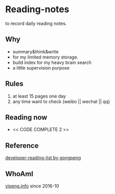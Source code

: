 # Reading-notes
 to record daily reading notes.

## Why
* summary&think&write
* for my limited memory storage.
* build index for my heavy brain search
* a little supervision purpose

## Rules 
1. at least 15 pages one day
2. any time want to check (weibo || wechat || qq) 

## Reading now
* << CODE COMPLETE 2 >>

## Reference
[developer-reading-list by gongpeng](http://lucida.me/blog/developer-reading-list/) 

## WhoAmI
[yipeng.info](http://yipeng.info) since 2016-10
